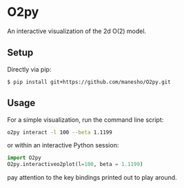 # O2py
An interactive visualization of the 2d O(2) model.

## Setup
Directly via pip:
```console
$ pip install git+https://github.com/manesho/O2py.git 
```

## Usage 
For a simple visualization, run the command line script:

```bash
o2py interact -l 100 --beta 1.1199
```

or within an interactive Python session:
```python
import O2py
O2py.interactiveo2plot(l=100, beta = 1.1199)
```
pay attention to the key bindings printed out to play around.
